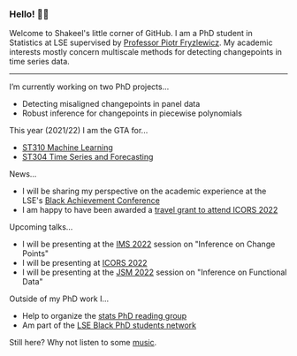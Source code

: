 ### Hello! 👋🏾

Welcome to Shakeel's little corner of GitHub. I am a PhD student in Statistics at LSE supervised by [Professor Piotr Fryzlewicz](https://stats.lse.ac.uk/fryzlewicz/). My academic interests mostly concern multiscale methods for detecting changepoints in time series data.

---

I’m currently working on two PhD projects...
  - Detecting misaligned changepoints in panel data
  - Robust inference for changepoints in piecewise polynomials

This year (2021/22) I am the GTA for...
  * [ST310 Machine Learning](https://www.lse.ac.uk/resources/calendar2020-2021/courseGuides/ST/2020_ST310.htm)
  * [ST304 Time Series and Forecasting](https://www.lse.ac.uk/resources/calendar2020-2021/courseGuides/ST/2020_ST304.htm)

News... 
  * I will be sharing my perspective on the academic experience at the LSE's [Black Achievement Conference](https://www.lse.ac.uk/study-at-lse/Undergraduate/widening-participation/Sixth-form-college/black-achievement-conference-year-12)
  * I am happy to have been awarded a [travel grant to attend ICORS 2022](https://uwaterloo.ca/international-conference-robust-statistics/awards)

Upcoming talks...
  * I will be presenting at the [IMS 2022](https://www.imsannualmeeting-london2022.com/) session on "Inference on Change Points"
  * I will be presenting at [ICORS 2022](https://uwaterloo.ca/international-conference-robust-statistics/)
  * I will be presenting at the [JSM 2022](https://ww2.amstat.org/meetings/jsm/2022/onlineprogram/AbstractDetails.cfm?abstractid=322376) session on "Inference on Functional Data"

Outside of my PhD work I...
  * Help to organize the [stats PhD reading group](https://lse-stats-phd-reading-group.github.io/)
  * Am part of the [LSE Black PhD students network](https://twitter.com/LseMwangaza)

Still here? Why not listen to some [music](https://www.youtube.com/watch?v=BN8M2irJVJA).
